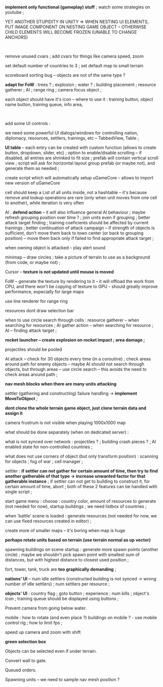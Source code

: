
**implement only functional (gameplay) stuff** ; watch some strategies on youtube ;

YET ANOTHER STUPIDITY IN UNITY => WHEN NESTING UI ELEMENTS, PUT IMAGE COMPONENT ON NESTING GAME OBJECT – OTHERWISE CHILD ELEMENTS WILL BECOME FROZEN (UNABLE TO CHANGE ANCHORS)

<br>

remove unused cvars ; add cvars for things like camera speed, zoom

set default number of countries to 3 ; set default map to small terrain

scoreboard sorting bug – objects are not of the same type ?

**adapt for FoW** : trees ? ; explosion ; water ? ; building placement ; resource gatherer ; AI ; range ring ; camera focus object ;

each object should have it's icon – where to use it : training button, object name button, training queue, info area, 

<br>

add some UI controls : 

we need some powerful UI dialogs/windows for controlling nation, diplomacy, resources, settlers, trainings, etc – TabbedView, Table ;

**UI table** – each entry can be created with custom function (allows to create button, dropdown, slider, etc) ; option to enable/disable scrolling – if disabled, all entries are shrinked to fit size ; prefab will contain vertical scroll view ; script will ask for horizontal layout group prefab (or maybe not), and generate them as needed ;

create script which will automatically setup uGameCore – allows to import new version of uGameCore

cell should keep a List of all units inside, not a hashtable – it's because remove and lookup operations are rare (only when unit moves from one cell to another), while iteration is very often

AI : **defend action** – it will also influence general AI behaviour ; maybe refresh grouping position over time ? ; join units even if grouping ; better attack target finding ; training coeficients should be affected by current trainings ; better continuation of attack campaign – if strength of objects is sufficient, don't move them back to town center (or back to grouping position) – move them back only if failed to find appropriate attack target ;

when owning object is attacked – play alert sound

minimap – draw circles ; take a picture of terrain to use as a background (from code, or maybe not) ;

Cursor – **texture is not updated until mouse is moved**

FoW – generate the texture by rendering to it – it will offload the work from CPU, and there won't be copying of texture to GPU - should greatly improve performance, especially for large maps

use line renderer for range ring

resources dont draw selection bar

when to use circle search through cells : resource gatherer – when searching for resources ; AI gather action – when searching for resource ; AI – finding attack target ;

**rocket launcher – create explosion on rocket impact ; area damage ;**

projectiles should be pooled

AI attack – check for 30 objects every time (in a coroutine) ; check areas around path for enemy objects – maybe AI should not search through objects, but through areas – use circle search – this avoids the need to check areas around path ;

**nav mesh blocks when there are many units attacking**

settler (gathering and constructing) failure handling -> **implement MoveToObject** ;

**dont clone the whole terrain game object, just clone terrain data and assign it**

camera frustrum is not visible when playing 1000x1000 map

what should be done separately (when on dedicated server) : 

what is not synced over network : projectiles ? ; building crash pieces ? ; AI enabled state for non-controlled countries ;

what does not use corners of object (but only transform position) : scanning for objects ; fog of war ; cell manager ;

settler : **if settler can not gather for certain amount of time, then try to find another gatherable of that type -> increase unwanted factor for that gatherable instance** ; if settler can not get to building to construct it, for certain amount of time, abort ; both of these 2 features can be handled with single script ;

start game menu : choose : country color, amount of resources to generate (not needed for now), startup buildings ; we need listbox of countries ;

when 'battle' scene is loaded : generate resources (not needed for now, we can use fixed resources created in editor) ;

create more of smaller maps – it's boring when map is huge

**perhaps rotate units based on terrain (use terrain normal as up vector)**

spawning buildings on scene startup : generate more spawn points (another circle) ; maybe we shouldn't pick spawn point with smallest sum of distances, but with highest distance to closest used position ;

fort, tower, tank, truck are **too graphically demanding** ;

**nations' UI** – num idle settlers (constructed building is not synced -> wrong number of idle settlers) ; num settlers per resource ;

**objects' UI** : country flag ; goto button ; experience ; num kills ; object's icon ; training queue should be displayed using buttons ;

Prevent camera from going below water.

mobile : how to rotate (and even place ?) buildings on mobile ? - use mobile control rig ;  how to limit fps ;

speed up camera and zoom with shift 

**green selection box**

Objects can be selected even if under terrain.

Convert wall to gate.

Queued orders.

Spawning units – we need to sample nav mesh position ?


